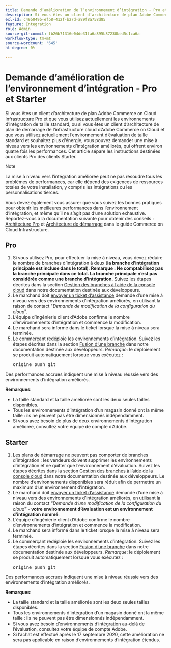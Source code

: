 ```yaml
---
title: Demande d’amélioration de l’environnement d’intégration - Pro et Starter
description: Si vous êtes un client d’architecture de plan Adobe Commerce on Cloud Infrastructure Pro et que vous utilisez actuellement les environnements d’intégration de taille standard, ou si vous êtes un client d’architecture de plan de démarrage de l’infrastructure cloud d’Adobe Commerce on Cloud et que vous utilisez actuellement l’environnement d’évaluation de taille standard et souhaitez plus d’énergie, vous pouvez demander une mise à niveau vers les environnements d’intégration améliorés, qui offrent environ quatre fois les performances. Cet article sépare les instructions destinées aux clients Pro des clients Starter.
exl-id: c49b049b-efb8-412f-b27d-a89f8a758d85
feature: Integration
role: Admin
source-git-commit: fb26b71316e04de31fa6a895b87230bed5c1ca6a
workflow-type: tm+mt
source-wordcount: '645'
ht-degree: 0%

---
```


# Demande d’amélioration de l’environnement d’intégration - Pro et Starter

Si vous êtes un client d’architecture de plan Adobe Commerce on Cloud Infrastructure Pro et que vous utilisez actuellement les environnements d’intégration de taille standard, ou si vous êtes un client d’architecture de plan de démarrage de l’infrastructure cloud d’Adobe Commerce on Cloud et que vous utilisez actuellement l’environnement d’évaluation de taille standard et souhaitez plus d’énergie, vous pouvez demander une mise à niveau vers les environnements d’intégration améliorés, qui offrent environ quatre fois les performances. Cet article sépare les instructions destinées aux clients Pro des clients Starter.

>[!NOTE]
>
> La mise à niveau vers l’intégration améliorée peut ne pas résoudre tous les problèmes de performances, car elle dépend des exigences de ressources totales de votre installation, y compris les intégrations ou les personnalisations tierces.
>
> Vous devez également vous assurer que vous suivez les bonnes pratiques pour obtenir les meilleures performances dans l’environnement d’intégration, et même qu’il ne s’agit pas d’une solution exhaustive. Reportez-vous à la documentation suivante pour obtenir des conseils : [Architecture Pro](https://experienceleague.adobe.com/en/docs/commerce-cloud-service/user-guide/architecture/pro-architecture#integration-environment) et [Architecture de démarrage](https://experienceleague.adobe.com/en/docs/commerce-cloud-service/user-guide/architecture/starter-architecture#staging-environment) dans le guide Commerce on Cloud Infrastructure.

## Pro

1. Si vous utilisez Pro, pour effectuer la mise à niveau, vous devez réduire le nombre de branches d’intégration à deux (**la branche d’intégration principale est incluse dans le total**). **Remarque : Ne comptabilisez pas la branche principale dans ce total. La branche principale n’est pas considérée comme une branche d’intégration.** Suivez les étapes décrites dans la section [Gestion des branches à l’aide de la console cloud](https://experienceleague.adobe.com/docs/commerce-cloud-service/user-guide/project/console-branches.html) dans notre documentation destinée aux développeurs.
1. Le marchand doit [envoyer un ticket d’assistance](/help/help-center-guide/help-center/magento-help-center-user-guide.md#submit-ticket) demande d’une mise à niveau vers des environnements d’intégration améliorés, en utilisant la raison de contact &quot;*Demande de modification de la configuration du cloud*&quot;.
1. L’équipe d’ingénierie client d’Adobe confirme le nombre d’environnements d’intégration et commence la modification.
1. Le marchand sera informé dans le ticket lorsque la mise à niveau sera terminée.
1. Le commerçant redéploie les environnements d’intégration. Suivez les étapes décrites dans la section [Fusion d’une branche](https://devdocs.magento.com/cloud/env/environments-start.html#merge) dans notre documentation destinée aux développeurs. *Remarque*: le déploiement se produit automatiquement lorsque vous exécutez : <pre>origine push git <branch-name></pre>

Des performances accrues indiquent une mise à niveau réussie vers des environnements d’intégration améliorés.

**Remarques**:

* La taille standard et la taille améliorée sont les deux seules tailles disponibles.
* Tous les environnements d’intégration d’un magasin donné ont la même taille : ils ne peuvent pas être dimensionnés indépendamment.
* Si vous avez besoin de plus de deux environnements d’intégration améliorée, consultez votre équipe de compte d’Adobe.

## Starter

1. Les plans de démarrage ne peuvent pas comporter de branches d’intégration : les vendeurs doivent supprimer les environnements d’intégration et ne quitter que l’environnement d’évaluation. Suivez les étapes décrites dans la section [Gestion des branches à l’aide de la console cloud](https://experienceleague.adobe.com/docs/commerce-cloud-service/user-guide/project/console-branches.html) dans notre documentation destinée aux développeurs. Le nombre d’environnements disponibles sera réduit afin de permettre un maximum d’un environnement d’intégration.
1. Le marchand doit [envoyer un ticket d’assistance](/help/help-center-guide/help-center/magento-help-center-user-guide.md#submit-ticket) demande d’une mise à niveau vers des environnements d’intégration améliorés, en utilisant la raison du contact *&quot;Demande d’une modification de la configuration du cloud&quot;* -  **votre environnement d’évaluation est un environnement d’intégration nommé**.
1. L’équipe d’ingénierie client d’Adobe confirme le nombre d’environnements d’intégration et commence la modification.
1. Le marchand sera informé dans le ticket lorsque la mise à niveau sera terminée.
1. Le commerçant redéploie les environnements d’intégration. Suivez les étapes décrites dans la section [Fusion d’une branche](https://devdocs.magento.com/cloud/env/environments-start.html#merge) dans notre documentation destinée aux développeurs. *Remarque*: le déploiement se produit automatiquement lorsque vous exécutez : <pre>origine push git <branch-name></pre>

Des performances accrues indiquent une mise à niveau réussie vers des environnements d’intégration améliorés.

**Remarques**:

* La taille standard et la taille améliorée sont les deux seules tailles disponibles.
* Tous les environnements d’intégration d’un magasin donné ont la même taille : ils ne peuvent pas être dimensionnés indépendamment.
* Si vous avez besoin d’environnements d’intégration au-delà de l’évaluation, consultez votre équipe de compte Adobe.
* Si l’achat est effectué après le 17 septembre 2020, cette amélioration ne sera pas applicable en raison d’environnements d’intégration étendus.

